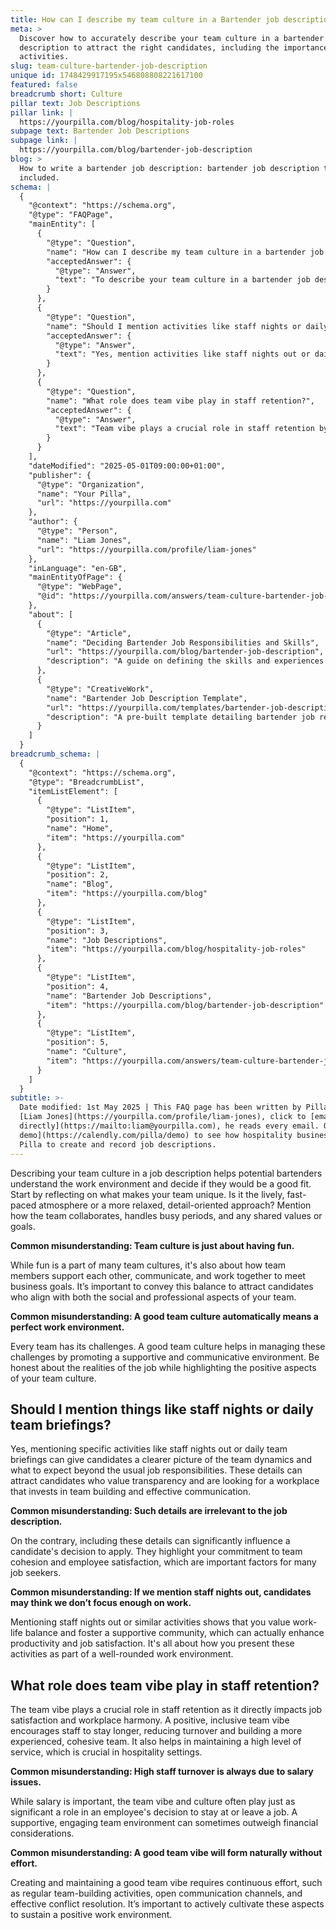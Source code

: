 ```yaml
---
title: How can I describe my team culture in a Bartender job description?
meta: >
  Discover how to accurately describe your team culture in a bartender job
  description to attract the right candidates, including the importance of team
  activities.
slug: team-culture-bartender-job-description
unique id: 1748429917195x546808808221617100
featured: false
breadcrumb short: Culture
pillar text: Job Descriptions
pillar link: |
  https://yourpilla.com/blog/hospitality-job-roles
subpage text: Bartender Job Descriptions
subpage link: |
  https://yourpilla.com/blog/bartender-job-description
blog: >
  How to write a bartender job description: bartender job description template
  included.
schema: |
  {
    "@context": "https://schema.org",
    "@type": "FAQPage",
    "mainEntity": [
      {
        "@type": "Question",
        "name": "How can I describe my team culture in a bartender job description?",
        "acceptedAnswer": {
          "@type": "Answer",
          "text": "To describe your team culture in a bartender job description, start by identifying what makes your team unique, such as a lively, fast-paced atmosphere or a relaxed, detail-oriented approach. Highlight how the team collaborates, manages busy periods, and shares values or goals. It's crucial to describe not only the social aspects, such as team fun, but also how the team supports each other professionally to meet business goals. Be truthful about the challenges while promoting the positive traits of your team culture."
        }
      },
      {
        "@type": "Question",
        "name": "Should I mention activities like staff nights or daily team briefings in the job description?",
        "acceptedAnswer": {
          "@type": "Answer",
          "text": "Yes, mention activities like staff nights out or daily team briefings in the job description to provide a clear picture of team dynamics. These details attract candidates who value transparency and community engagement, showcasing your commitment to team cohesion and employee satisfaction. Describe how these activities contribute to a well-rounded work environment."
        }
      },
      {
        "@type": "Question",
        "name": "What role does team vibe play in staff retention?",
        "acceptedAnswer": {
          "@type": "Answer",
          "text": "Team vibe plays a crucial role in staff retention by influencing job satisfaction and workplace harmony. A positive, inclusive team vibe reduces turnover, builds a cohesive team, and maintains high service levels. While salary is significant, a supportive team environment can often be just as important to staff and contributes to their decision to stay with or leave an organization."
        }
      }
    ],
    "dateModified": "2025-05-01T09:00:00+01:00",
    "publisher": {
      "@type": "Organization",
      "name": "Your Pilla",
      "url": "https://yourpilla.com"
    },
    "author": {
      "@type": "Person",
      "name": "Liam Jones",
      "url": "https://yourpilla.com/profile/liam-jones"
    },
    "inLanguage": "en-GB",
    "mainEntityOfPage": {
      "@type": "WebPage",
      "@id": "https://yourpilla.com/answers/team-culture-bartender-job-description"
    },
    "about": [
      {
        "@type": "Article",
        "name": "Deciding Bartender Job Responsibilities and Skills",
        "url": "https://yourpilla.com/blog/bartender-job-description",
        "description": "A guide on defining the skills and experiences necessary for a bartender, helping to craft effective job descriptions."
      },
      {
        "@type": "CreativeWork",
        "name": "Bartender Job Description Template",
        "url": "https://yourpilla.com/templates/bartender-job-description",
        "description": "A pre-built template detailing bartender job responsibilities, helpful in creating clear and comprehensive job descriptions."
      }
    ]
  }
breadcrumb_schema: |
  {
    "@context": "https://schema.org",
    "@type": "BreadcrumbList",
    "itemListElement": [
      {
        "@type": "ListItem",
        "position": 1,
        "name": "Home",
        "item": "https://yourpilla.com"
      },
      {
        "@type": "ListItem",
        "position": 2,
        "name": "Blog",
        "item": "https://yourpilla.com/blog"
      },
      {
        "@type": "ListItem",
        "position": 3,
        "name": "Job Descriptions",
        "item": "https://yourpilla.com/blog/hospitality-job-roles"
      },
      {
        "@type": "ListItem",
        "position": 4,
        "name": "Bartender Job Descriptions",
        "item": "https://yourpilla.com/blog/bartender-job-description"
      },
      {
        "@type": "ListItem",
        "position": 5,
        "name": "Culture",
        "item": "https://yourpilla.com/answers/team-culture-bartender-job-description"
      }
    ]
  }
subtitle: >-
  Date modified: 1st May 2025 | This FAQ page has been written by Pilla Founder,
  [Liam Jones](https://yourpilla.com/profile/liam-jones), click to [email Liam
  directly](https://mailto:liam@yourpilla.com), he reads every email. Or [book a
  demo](https://calendly.com/pilla/demo) to see how hospitality businesses use
  Pilla to create and record job descriptions.
---
```

Describing your team culture in a job description helps potential bartenders understand the work environment and decide if they would be a good fit. Start by reflecting on what makes your team unique. Is it the lively, fast-paced atmosphere or a more relaxed, detail-oriented approach? Mention how the team collaborates, handles busy periods, and any shared values or goals.

**Common misunderstanding: Team culture is just about having fun.**

While fun is a part of many team cultures, it's also about how team members support each other, communicate, and work together to meet business goals. It’s important to convey this balance to attract candidates who align with both the social and professional aspects of your team.

**Common misunderstanding: A good team culture automatically means a perfect work environment.**

Every team has its challenges. A good team culture helps in managing these challenges by promoting a supportive and communicative environment. Be honest about the realities of the job while highlighting the positive aspects of your team culture.

## Should I mention things like staff nights or daily team briefings?

Yes, mentioning specific activities like staff nights out or daily team briefings can give candidates a clearer picture of the team dynamics and what to expect beyond the usual job responsibilities. These details can attract candidates who value transparency and are looking for a workplace that invests in team building and effective communication.

**Common misunderstanding: Such details are irrelevant to the job description.**

On the contrary, including these details can significantly influence a candidate's decision to apply. They highlight your commitment to team cohesion and employee satisfaction, which are important factors for many job seekers.

**Common misunderstanding: If we mention staff nights out, candidates may think we don’t focus enough on work.**

Mentioning staff nights out or similar activities shows that you value work-life balance and foster a supportive community, which can actually enhance productivity and job satisfaction. It's all about how you present these activities as part of a well-rounded work environment.

## What role does team vibe play in staff retention?

The team vibe plays a crucial role in staff retention as it directly impacts job satisfaction and workplace harmony. A positive, inclusive team vibe encourages staff to stay longer, reducing turnover and building a more experienced, cohesive team. It also helps in maintaining a high level of service, which is crucial in hospitality settings.

**Common misunderstanding: High staff turnover is always due to salary issues.**

While salary is important, the team vibe and culture often play just as significant a role in an employee's decision to stay at or leave a job. A supportive, engaging team environment can sometimes outweigh financial considerations.

**Common misunderstanding: A good team vibe will form naturally without effort.**

Creating and maintaining a good team vibe requires continuous effort, such as regular team-building activities, open communication channels, and effective conflict resolution. It’s important to actively cultivate these aspects to sustain a positive work environment.
